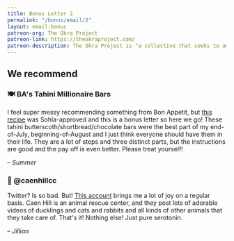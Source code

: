 ```yaml
---
title: Bonus Letter 2
permalink: "/bonus/email/2"
layout: email-bonus
patreon-org: The Okra Project
patreon-link: https://theokraproject.com/
patreon-description: The Okra Project is "a collective that seeks to address the global crisis faced by Black Trans people by bringing home cooked, healthy, and culturally specific meals and resources to Black Trans People wherever we can reach them." A full session is $90—help us get there!
---
```


## We recommend

### 🍽️ BA's Tahini Millionaire Bars

I feel super messy recommending something from Bon Appetit, but [this recipe](https://www.bonappetit.com/recipe/tahini-billionaire-bars) was Sohla-approved and this is a bonus letter so here we go! These tahini butterscoth/shortbread/chocolate bars were the best part of my end-of-July, beginning-of-August and I just think everyone should have them in their life. They are a lot of steps and three distinct parts, but the instructions are good and the pay off is even better. Please treat yourself!

– *Summer*

### 🔗 @caenhillcc

Twitter? Is so bad. But! [This account](https://twitter.com/caenhillcc) brings me a lot of joy on a regular basis. Caen Hill is an animal rescue center, and they post lots of adorable videos of ducklings and cats and rabbits and all kinds of other animals that they take care of. That's it! Nothing else! Just pure serotonin.

– *Jillian*
